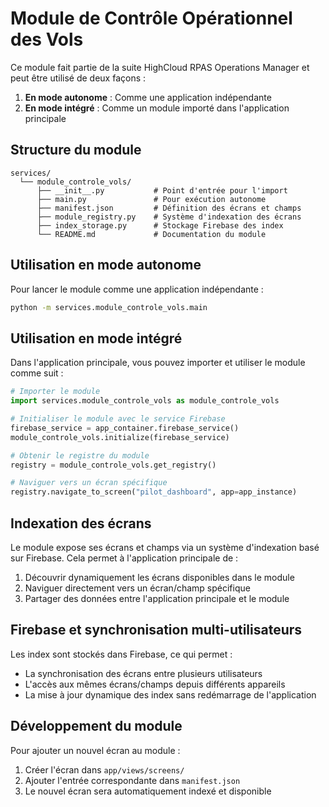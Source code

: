 # Module de Contrôle Opérationnel des Vols

Ce module fait partie de la suite HighCloud RPAS Operations Manager et peut être utilisé de deux façons :

1. **En mode autonome** : Comme une application indépendante
2. **En mode intégré** : Comme un module importé dans l'application principale

## Structure du module

```
services/
  └── module_controle_vols/
      ├── __init__.py           # Point d'entrée pour l'import
      ├── main.py               # Pour exécution autonome
      ├── manifest.json         # Définition des écrans et champs
      ├── module_registry.py    # Système d'indexation des écrans
      ├── index_storage.py      # Stockage Firebase des index
      └── README.md             # Documentation du module
```

## Utilisation en mode autonome

Pour lancer le module comme une application indépendante :

```bash
python -m services.module_controle_vols.main
```

## Utilisation en mode intégré

Dans l'application principale, vous pouvez importer et utiliser le module comme suit :

```python
# Importer le module
import services.module_controle_vols as module_controle_vols

# Initialiser le module avec le service Firebase
firebase_service = app_container.firebase_service()
module_controle_vols.initialize(firebase_service)

# Obtenir le registre du module
registry = module_controle_vols.get_registry()

# Naviguer vers un écran spécifique
registry.navigate_to_screen("pilot_dashboard", app=app_instance)
```

## Indexation des écrans

Le module expose ses écrans et champs via un système d'indexation basé sur Firebase. Cela permet à l'application principale de :

1. Découvrir dynamiquement les écrans disponibles dans le module
2. Naviguer directement vers un écran/champ spécifique
3. Partager des données entre l'application principale et le module

## Firebase et synchronisation multi-utilisateurs

Les index sont stockés dans Firebase, ce qui permet :

- La synchronisation des écrans entre plusieurs utilisateurs
- L'accès aux mêmes écrans/champs depuis différents appareils
- La mise à jour dynamique des index sans redémarrage de l'application

## Développement du module

Pour ajouter un nouvel écran au module :

1. Créer l'écran dans `app/views/screens/`
2. Ajouter l'entrée correspondante dans `manifest.json`
3. Le nouvel écran sera automatiquement indexé et disponible
